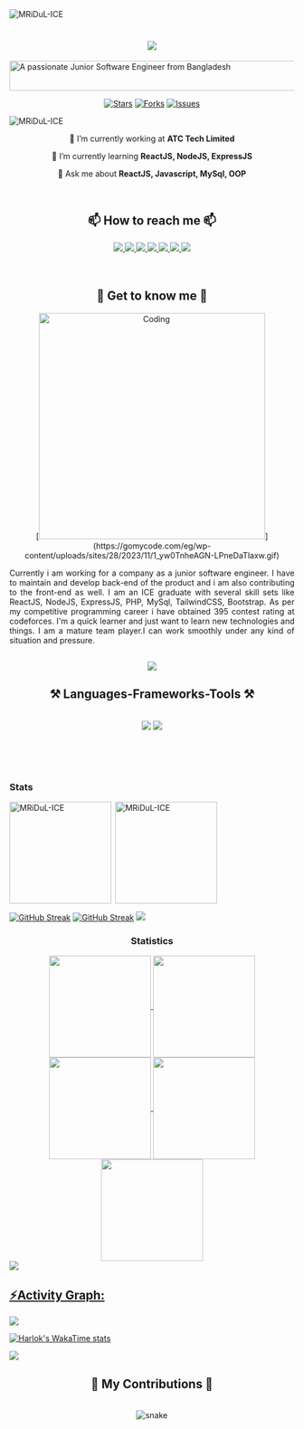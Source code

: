 <img src="https://media.licdn.com/dms/image/v2/D5616AQFUhWpRhhsV9Q/profile-displaybackgroundimage-shrink_350_1400/profile-displaybackgroundimage-shrink_350_1400/0/1729078598958?e=1734566400&v=beta&t=fJY4xNdowmDDQAQLesjEtAlMXQWSHfgb0b5DokQMIo4" alt="MRiDuL-ICE" />
<h1 align="center">
    <img src="https://readme-typing-svg.herokuapp.com/?font=Lobster&size=35&center=true&vCenter=true&width=500&height=70&duration=4000&lines=Hi+There!+👋;+I'm+Md.+Abdul+Wahab!;&color=6A0DAD"/>
</h1>

<a href="https://cooltext.com"><img src="https://images.cooltext.com/5712082.png" width="3390" height="53" alt="A passionate Junior Software Engineer from Bangladesh " /></a>
<br>
<div align="center">

[![Stars](https://img.shields.io/github/stars/MRiDuL-ICE/github-profile-trophy)](https://github.com/MRiDuL-ICE/github-profile-trophy/stargazers)
[![Forks](https://img.shields.io/github/forks/MRiDuL-ICE/github-profile-trophy)](https://github.com/MRiDuL-ICE/github-profile-trophy/network/members)
[![Issues](https://img.shields.io/github/issues/MRiDuL-ICE/github-profile-trophy)](https://github.com/MRiDuL-ICE/github-profile-trophy/issues)
</div>
<p align="left"> <img src="https://komarev.com/ghpvc/?username=MRiDuL-ICE&label=Profile%20views&color=0e75b6&style=flat" alt="MRiDuL-ICE" /> </p>
<div align="center">
 
 🔭 I’m currently working at **ATC Tech Limited**
 
 🌱 I’m currently learning **ReactJS, NodeJS, ExpressJS**

💬 Ask me about **ReactJS, Javascript, MySql, OOP**


 </div>
 <br>
<h2 align="center">📫 How to reach me 📫 </h2> 
<div align="center"> 
  <a href="mailto:abdulwahab22400@gmail.com">
    <img src="https://img.shields.io/badge/Gmail-333333?style=for-the-badge&logo=gmail&logoColor=red" />
  </a>
  <a href="https://www.linkedin.com/in/wahabmridul-ice/" target="_blank">
    <img src="https://img.shields.io/badge/LinkedIn-0077B5?style=for-the-badge&logo=linkedin&logoColor=white" />
  </a>
  <a href="https://portfoliomridul.netlify.app" target="_blank">
     <img src="https://img.shields.io/badge/Portfolio-FF5722?style=for-the-badge&logo=todoist&logoColor=white" /> 
  </a>
  <a href="https://github.com/your-github-username" target="_blank">
    <img src="https://img.shields.io/badge/GitHub-333333?style=for-the-badge&logo=github&logoColor=white" />
  </a>
  <a href="https://www.facebook.com/your-facebook-username" target="_blank">
    <img src="https://img.shields.io/badge/Facebook-1877F2?style=for-the-badge&logo=facebook&logoColor=white" />
  </a>
  <a href="https://dev.to/your-devto-username" target="_blank">
    <img src="https://img.shields.io/badge/Dev.to-0A0A0A?style=for-the-badge&logo=dev.to&logoColor=white" />
  </a>
  <a href="https://codeforces.com/profile/your-codeforces-username" target="_blank">
    <img src="https://img.shields.io/badge/Codeforces-00A1DB?style=for-the-badge&logo=codeforces&logoColor=white" />
  </a>
</div>
<br>
<br>

<h2 align="center">🤝 Get to know me 🤝</h2>
<p align="center">
  [<img alt="Coding" width="400" src="https://miro.medium.com/v2/resize:fit:1400/1*yw0TnheAGN-LPneDaTlaxw.gif">](https://gomycode.com/eg/wp-content/uploads/sites/28/2023/11/1_yw0TnheAGN-LPneDaTlaxw.gif)
</p>
<p align="justify">Currently i am working for a company as a junior software engineer. I have to maintain and develop back-end of
the product and i am also contributing to the front-end as well. I am an ICE graduate with several skill sets like
ReactJS, NodeJS, ExpressJS, PHP, MySql, TailwindCSS, Bootstrap. As per my competitive programming career i
have obtained 395 contest rating at codeforces. I'm a quick learner and just want to learn new technologies and
things. I am a mature team player.I can work smoothly under any kind of situation and pressure.</p>
<h2 align="center"></h2>
<p align="center"> <a href="https://github.com/ryo-ma/github-profile-trophy"><img src="https://github-profile-trophy.vercel.app/?username=MRiDuL-ICE&theme=radical&&include_all_commits=true&count_private=true" /></a> </p>





<h2 align="center">⚒️ Languages-Frameworks-Tools ⚒️</h2>
<br/>
<div align="center">
    <img src="https://skillicons.dev/icons?i=react,nodejs,javascript,express,mongodb,firebase,bootstrap,html,css,vscode,github,tailwind,git,postman" />
     <img src="https://skillicons.dev/icons?i=npm,yarn,arch,mysql,linux" />
</div>

<br><br><br>
<h3 align="left">Stats</h3>
<img align="left" height="180em" src="https://github-readme-stats.vercel.app/api/top-langs/?username=MRiDuL-ICE&layout=compact&theme=algolia" alt='MRiDuL-ICE' />

<p>&nbsp;<img align="center" height="180em" src="https://github-readme-stats.vercel.app/api?username=MRiDuL-ICE&show_icons=true&locale=en&theme=algolia" alt="MRiDuL-ICE" /></p>

[![GitHub Streak](https://streak-stats.demolab.com?user=MRiDuL-ICE&theme=ambient-gradient&card_width=390&card_height=185&sideLabels=678EFF&currStreakLabel=3080EB&background=16%2C0A1E57%2C0F0D27&stroke=4632EB&ring=167FEB&fire=EB610F&border=EBEBEB)](https://git.io/streak-stats)
[![GitHub Streak](https://streak-stats.demolab.com?user=MRiDuL-ICE&theme=ambient-gradient&locale=bn&card_width=390&card_height=185&sideLabels=678EFF&currStreakLabel=3080EB&background=16%2C0F0D27%2C0A1E57&stroke=4632EB&ring=167FEB&fire=EB610F&border=EBEBEB&currStreakNum=EBD439)](https://git.io/streak-stats)
<img src="https://user-images.githubusercontent.com/73097560/115834477-dbab4500-a447-11eb-908a-139a6edaec5c.gif"><h3 align="center">Statistics</h3>
<div align="center">
<a href="https://github.com/MRiDuL-ICE">
<img align="center" src="http://github-profile-summary-cards.vercel.app/api/cards/stats?username=MRiDuL-ICE&theme=algolia" height="180em" />
<img align="center" src="http://github-profile-summary-cards.vercel.app/api/cards/most-commit-language?username=MRiDuL-ICE&theme=algolia" height="180em" />
<img align="center" src="http://github-profile-summary-cards.vercel.app/api/cards/repos-per-language?username=MRiDuL-ICE&theme=algolia" height="180em" />
<img align="center" src="http://github-profile-summary-cards.vercel.app/api/cards/productive-time?username=MRiDuL-ICE&theme=2077" height="180em" />
<img align="center" src="http://github-profile-summary-cards.vercel.app/api/cards/profile-details?username=MRiDuL-ICE&theme=2077" height="180em" />
</div>
<img src="https://user-images.githubusercontent.com/73097560/115834477-dbab4500-a447-11eb-908a-139a6edaec5c.gif"><h2 align="left">⚡Activity Graph:</h2>
<img align="center" src="https://github-readme-activity-graph.vercel.app/graph?username=MRiDuL-ICE&theme=react-dark"/>

[![Harlok's WakaTime stats](https://github-readme-stats.vercel.app/api/wakatime?username=MRiDuL_ICE&show_icons=true&locale=en&theme=algolia)](https://github.com/anuraghazra/github-readme-stats)

<img src="https://raw.githubusercontent.com/Trilokia/Trilokia/379277808c61ef204768a61bbc5d25bc7798ccf1/bottom_header.svg" />

<div align="center">
  <h2>🐍 My Contributions 🐍</h2>
  <br>
  <div align="center">
  <img  src="https://github.com/MRiDuL-ICE/contribution-cal-snake/blob/master/animation/snake.gif"
       alt="snake" />
</div>
  <br/><br/><br/>
</div>

  

